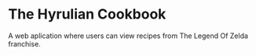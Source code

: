 # The Hyrulian Cookbook
A web aplication where users can view recipes from The Legend Of Zelda franchise.
